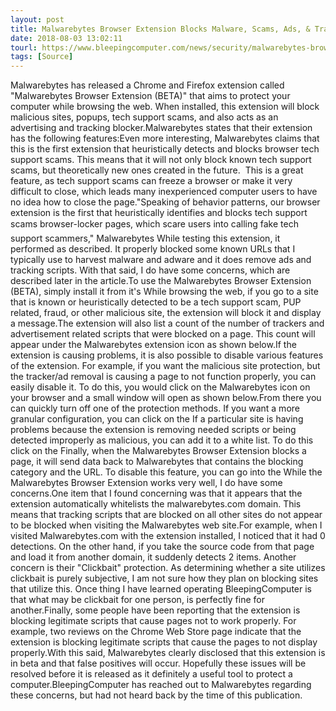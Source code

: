```yaml
---
layout: post
title: Malwarebytes Browser Extension Blocks Malware, Scams, Ads, & Trackers
date: 2018-08-03 13:02:11
tourl: https://www.bleepingcomputer.com/news/security/malwarebytes-browser-extension-blocks-malware-scams-ads-and-trackers/
tags: [Source]
---
```

Malwarebytes has released a Chrome and Firefox extension called "Malwarebytes Browser Extension (BETA)" that aims to protect your computer while browsing the web. When installed, this extension will block malicious sites, popups, tech support scams, and also acts as an advertising and tracking blocker.Malwarebytes states that their extension has the following features:Even more interesting, Malwarebytes claims that this is the first extension that heuristically detects and blocks browser tech support scams. This means that it will not only block known tech support scams, but theoretically new ones created in the future.  This is a great feature, as tech support scams can freeze a browser or make it very difficult to close, which leads many inexperienced computer users to have no idea how to close the page."Speaking of behavior patterns, our browser extension is the first that heuristically identifies and blocks tech support scams browser-locker pages, which scare users into calling fake tech support scammers," Malwarebytes While testing this extension, it performed as described. It properly blocked some known URLs that I typically use to harvest malware and adware and it does remove ads and tracking scripts. With that said, I do have some concerns, which are described later in the article.To use the Malwarebytes Browser Extension (BETA), simply install it from it's While browsing the web, if you go to a site that is known or heuristically detected to be a tech support scam, PUP related, fraud, or other malicious site, the extension will block it and display a message.The extension will also list a count of the number of trackers and advertisement related scripts that were blocked on a page. This count will appear under the Malwarebytes extension icon as shown below.If the extension is causing problems, it is also possible to disable various features of the extension. For example, if you want the malicious site protection, but the tracker/ad removal is causing a page to not function properly, you can easily disable it. To do this, you would click on the Malwarebytes icon on your browser and a small window will open as shown below.From there you can quickly turn off one of the protection methods. If you want a more granular configuration, you can click on the If a particular site is having problems because the extension is removing needed scripts or being detected improperly as malicious, you can add it to a white list. To do this click on the Finally, when the Malwarebytes Browser Extension blocks a page, it will send data back to Malwarebytes that contains the blocking category and the URL. To disable this feature, you can go into the While the Malwarebytes Browser Extension works very well, I do have some concerns.One item that I found concerning was that it appears that the extension automatically whitelists the malwarebytes.com domain. This means that tracking scripts that are blocked on all other sites do not appear to be blocked when visiting the Malwarebytes web site.For example, when I visited Malwarebytes.com with the extension installed, I noticed that it had 0 detections. On the other hand, if you take the source code from that page and load it from another domain, it suddenly detects 2 items. Another concern is their "Clickbait" protection. As determining whether a site utilizes clickbait is purely subjective, I am not sure how they plan on blocking sites that utilize this. Once thing I have learned operating BleepingComputer is that what may be clickbait for one person, is perfectly fine for another.Finally, some people have been reporting that the extension is blocking legitimate scripts that cause pages not to work properly. For example, two reviews on the Chrome Web Store page indicate that the extension is blocking legitimate scripts that cause the pages to not display properly.With this said, Malwarebytes clearly disclosed that this extension is in beta and that false positives will occur. Hopefully these issues will be resolved before it is released as it definitely a useful tool to protect a computer.BleepingComputer has reached out to Malwarebytes regarding these concerns, but had not heard back by the time of this publication.